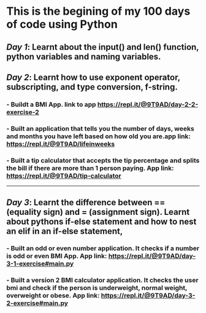 # This is the begining of my 100 days of code using Python

## ***Day 1***: Learnt about the input() and len() function, python variables and naming variables.


## ***Day 2***: Learnt how to use exponent operator, subscripting, and type conversion, f-string.
  ###   - Buildt a BMI App. link to app https://repl.it/@9T9AD/day-2-2-exercise-2
  ###   - Built an application that tells you the number of days, weeks and months you have left based on how old you are.app link: https://repl.it/@9T9AD/lifeinweeks
  ###   - Built a tip calculator that accepts the tip percentage and splits the bill if there are more than 1 person paying. App link: https://repl.it/@9T9AD/tip-calculator

---

## ***Day 3***: Learnt the difference between == (equality sign) and = (assignment sign). Learnt about pythons if-else statement and how to nest an elif in an if-else statement,
###   - Built an odd or even number application. It checks if a number is odd or even BMI App. App link: https://repl.it/@9T9AD/day-3-1-exercise#main.py
###   - Built a version 2 BMI calculator application. It checks the user bmi and check if the person is underweight, normal weight, overweight or obese. App link: https://repl.it/@9T9AD/day-3-2-exercise#main.py
